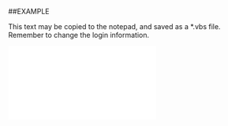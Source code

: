 

##EXAMPLE

This text may be copied to the notepad, and saved as a *.vbs file. Remember to change the login information.

![](../../Examples/vbs/SOTimeZoneItems.Count.vbs.txt)





